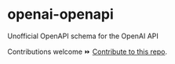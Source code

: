 # openai-openapi
Unofficial OpenAPI schema for the OpenAI API

Contributions welcome ⏩ [Contribute to this repo](./contributing.md).
